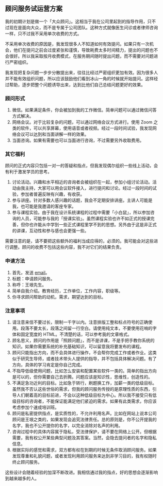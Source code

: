 <div class="inner">
<h2>顾问服务试运营方案</h2>
<p>我的初期计划是做一个「大众顾问」。这相当于我在公司里起到的指导作用，只不过现在是面向大众，而不是专属于公司团队。这种方式就像医生问诊或者律师咨询一样，只不过我不采用单次收费的方式。</p>
<p>不采用单次收费的原因是，我发现很多人不知道如何有效提问。如果只有一次机会，他们在提问之前会过度紧张和谨慎，导致耗费太多时间精力，提出的问题也不会很好。所以我采取按月收费模式，在服务期间随时提出问题，而不需要对问题进行严密组织。</p>
<p>我发现把复杂问题一步步分散提出来，往往比经过严密组织更加有效。因为很多人并不能有效组织问题，所以应该鼓励他们看到冰山一角的时候就开始提问。这样经过帮助，逐步把整个问题诱导出来，达到比他们自己总结问题更好的效果。</p>
<h3 id="顾问形式">顾问形式</h3>
<ol>
<li>微信。如果满足条件，你会被加到我的工作微信。简单问题可以通过微信问答方式解决。</li>
<li>网络会议。对于比较复杂的问题，可以通过网络会议方式进行。使用 Zoom 之类的软件，可以共享屏幕，使用语音或者视频。经过一段时间试验，我发现网络会议可以达到和当面讲解一样的效果。</li>
<li>当面咨询。如果有需要也可以当面进行咨询，不过需要另外收取费用。</li>
</ol>
<h3 id="其它福利">其它福利</h3>
<p>顾问的正式内容只包括一对一的答疑和指点，但我发现偶尔组织一些线上活动，会有利于激发学员的思考。</p>
<ol>
<li>讨论活动。兴趣和水平相近的咨询者会被组织在一起，参加小组讨论活动。活动由我主持，大家可以用会议软件接入，进行提问和讨论。经过一段时间的试验，参加者普遍反映有兴趣，有收获。</li>
<li>参与讲座。针对多数人感兴趣的话题，我会不定期安排讲座。主讲人可能是我，也可能是我邀请的客座专家。</li>
<li>参与课程实验。由于我在设计系统课程的过程中需要「小白鼠」，所以参加咨询的人员，可能参与我的「授课实验」。虽然课程实验也许不如正式的授课完善，但你也许能从中学到一些正式课程里学不到的思想。另外由于这是非正式的讲课，互动性和参与感也会更强一些。</li>
</ol>
<p>需要注意的是，请不要把这些额外的福利当成应得的，必须的。我可能会对这些进行调整。顾问的收费不包括这些内容，我不对它们的结果负责。</p>
<h3 id="申请方法">申请方法</h3>
<ol>
<li>首先，发送 <a href="mailto://[yinwang.advising@gmail.com](mailto:yinwang.advising@gmail.com)?subject=申请顾问服务&amp;body=王垠先生：%0A1. 简单自我介绍。教育经历，工作单位，工作内容，职级等。%0A2. 你寻求顾问帮助的动机，需求，期望达到的目标。">email</a>。</li>
<li>标题：申请顾问服务。</li>
<li>称呼：王垠先生。</li>
<li>简单自我介绍。教育经历，工作单位，工作内容，职级等。</li>
<li>你寻求顾问帮助的动机，需求，期望达到的目标。</li>
</ol>
<h3 id="注意事项">注意事项</h3>
<ol>
<li>请注意来信不要过长，限制一千字以内。注意排版工整和标点符号的正确使用。段落不要太长，段落之间留一行空白。请使用纯文本，不要使用花哨的字体和固定宽度的 HTML。不清楚的话，可以参考我的文章格式。</li>
<li>顾名思义，顾问的作用是「照顾问题」，而不是讲课，不是手把手教你系统的知识。如果你需要系统的补充基础知识，可以留意我将要发布的课程。</li>
<li>顾问只能指出方向，而不会具体进行操作，不会帮你完成工作或者作业。这类似于研究生导师，或者技术带头人提供的指导，并不包括具体解决问题。有了方向，具体的学习肯定是你自己完成。</li>
<li>不指导低级使用问题，比如怎么安装和配置某些软件一类的。简单的指出方向是可以的，但你需要自己去折腾。问题应该是知识性，思维性，创造性的。</li>
<li>不满足急功近利的目标。比如急于转行，刷题换工作，加薪一类的低级目标。虽然我不否认这些世俗的需求，但我的顾问服务传授的是原理性质的东西，引导人们朝着高的目标前进，不会以这种低级目标为中心。所以我不接受只有低级目标的咨询者，不能保证能满足他们紧迫的需求。如果有此类需求，你应该考虑参加个速成培训班。</li>
<li>顾问是私密提供指点，是实质性的，不允许利用名声。比如在网站上说本公司顾问是王垠之类的，如果发现会追究法律责任。总的原则是，你不公开提我的名字，我也不公开提你的名字，以完全消除对名声的利用。</li>
<li>咨询过程中的具体内容属于隐私，受法律保护，请不要在网络上公开。但根据需要，我有权公开某些典型问题及其答案。当然，会隐去提问者的名字和隐私信息。</li>
<li>根据实际的感觉和需求，双方都有权在到期的时候无条件取消顾问服务。如果发现尊重和礼貌问题，或者发现利用顾问服务来达到非学习目的，我有权随时终止顾问服务。</li>
</ol>
<p>这些设计会随着经验的加深不断改进。我相信通过我的指点，好的思想会逐渐影响到越来越多的人。</p>
</div>
<div class="ad-banner" style="margin-top: 5px">
<script async src="//pagead2.googlesyndication.com/pagead/js/adsbygoogle.js"></script>
<ins class="adsbygoogle"
                    style="display:inline-block;width:100%;height:90px"
                    data-ad-client="ca-pub-1331524016319584"
                    data-ad-slot="6657867155"></ins>
<script>(adsbygoogle = window.adsbygoogle || []).push({});</script>
</div>
<script data-ad-client="ca-pub-1331524016319584" async
            src="https://pagead2.googlesyndication.com/pagead/js/adsbygoogle.js">
</script>
    